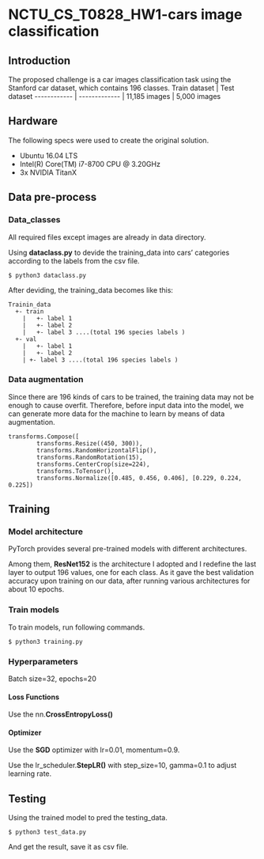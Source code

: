 # NCTU_CS_T0828_HW1-cars image classification
## Introduction
The proposed challenge is a car images classification task using the Stanford car dataset, which contains 196 classes.
Train dataset | Test dataset
------------ | ------------- |
11,185 images | 5,000 images
## Hardware
The following specs were used to create the original solution.
- Ubuntu 16.04 LTS
- Intel(R) Core(TM) i7-8700 CPU @ 3.20GHz
- 3x NVIDIA TitanX
## Data pre-process
### Data_classes
All required files except images are already in data directory.

Using **dataclass.py** to devide the training_data into cars’ categories according to the labels from the csv file.
```
$ python3 dataclass.py
```
After deviding, the training_data becomes like this:
```
Trainin_data
  +- train
    |	+- label 1
    |	+- label 2
    | 	+- label 3 ....(total 196 species labels )
  +- val
    |	+- label 1
    |	+- label 2
    | +- label 3 ....(total 196 species labels )
```
### Data augmentation
Since there are 196 kinds of cars to be trained, the training data may not be enough to cause overfit. Therefore, before input data into the model, we can generate more data for the machine to learn by means of data augmentation. 
```
transforms.Compose([
        transforms.Resize((450, 300)),
        transforms.RandomHorizontalFlip(),
        transforms.RandomRotation(15),
        transforms.CenterCrop(size=224),
        transforms.ToTensor(),
        transforms.Normalize([0.485, 0.456, 0.406], [0.229, 0.224, 0.225])
```
## Training
### Model architecture
PyTorch provides several pre-trained models with different architectures. 

Among them, **ResNet152** is the architecture I adopted and I redefine the last layer to output 196 values, one for each class. As it gave the best validation accuracy upon training on our data, after running various architectures for about 10 epochs.
### Train models
To train models, run following commands.
```
$ python3 training.py
```
### Hyperparameters
Batch size=32, epochs=20
#### Loss Functions
Use the nn.**CrossEntropyLoss()**
#### Optimizer
Use the **SGD** optimizer with lr=0.01, momentum=0.9.

Use the lr_scheduler.**StepLR()** with step_size=10, gamma=0.1 to adjust learning rate. 
## Testing
Using the trained model to pred the testing_data.
```
$ python3 test_data.py
```
And get the result, save it as csv file.


